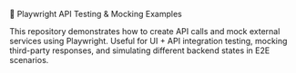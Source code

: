 📘 Playwright API Testing & Mocking Examples

This repository demonstrates how to create API calls and mock external services using Playwright. Useful for UI + API integration testing, mocking third-party responses, and simulating different backend states in E2E scenarios.
